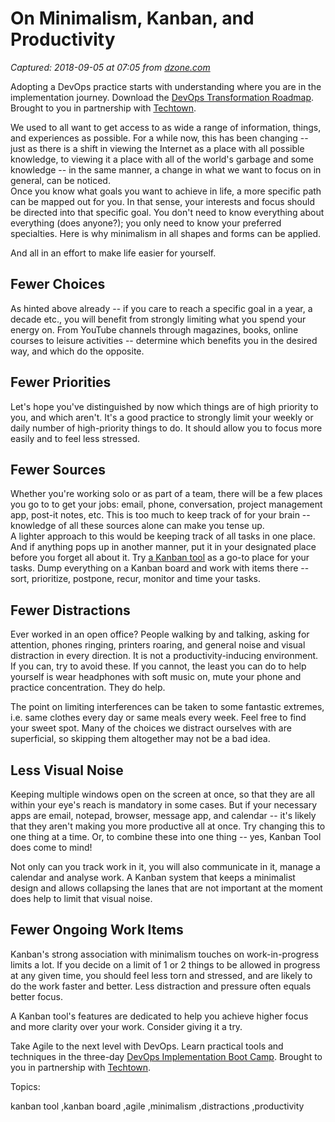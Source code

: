 # On Minimalism, Kanban, and Productivity

_Captured: 2018-09-05 at 07:05 from [dzone.com](https://dzone.com/articles/on-minimalism-kanban-amp-productivity?edition=385398&utm_source=Zone%20Newsletter&utm_medium=email&utm_campaign=agile%202018-09-04)_

Adopting a DevOps practice starts with understanding where you are in the implementation journey. Download the [DevOps Transformation Roadmap](https://dzone.com/go?i=299508&u=http%3A%2F%2Ftechtowntraining.com%2Fresources%2Ftools-resources%2Fdevops-transformation-roadmap%3Futm_source%3Ddzone%26utm_medium%3Dfooter%26utm_content%3Dguide). Brought to you in partnership with [Techtown](https://dzone.com/go?i=299508&u=http%3A%2F%2Ftechtowntraining.com%2F%3Futm_source%3Ddzone%26utm_medium%3Dfooter).

We used to all want to get access to as wide a range of information, things, and experiences as possible. For a while now, this has been changing -- just as there is a shift in viewing the Internet as a place with all possible knowledge, to viewing it a place with all of the world's garbage and some knowledge -- in the same manner, a change in what we want to focus on in general, can be noticed.  
Once you know what goals you want to achieve in life, a more specific path can be mapped out for you. In that sense, your interests and focus should be directed into that specific goal. You don't need to know everything about everything (does anyone?); you only need to know your preferred specialties. Here is why minimalism in all shapes and forms can be applied.

And all in an effort to make life easier for yourself.

## Fewer Choices

As hinted above already -- if you care to reach a specific goal in a year, a decade etc., you will benefit from strongly limiting what you spend your energy on. From YouTube channels through magazines, books, online courses to leisure activities -- determine which benefits you in the desired way, and which do the opposite.

## Fewer Priorities

Let's hope you've distinguished by now which things are of high priority to you, and which aren't. It's a good practice to strongly limit your weekly or daily number of high-priority things to do. It should allow you to focus more easily and to feel less stressed.

## Fewer Sources

Whether you're working solo or as part of a team, there will be a few places you go to to get your jobs: email, phone, conversation, project management app, post-it notes, etc. This is too much to keep track of for your brain -- knowledge of all these sources alone can make you tense up.  
A lighter approach to this would be keeping track of all tasks in one place. And if anything pops up in another manner, put it in your designated place before you forget all about it. Try [a Kanban tool](https://kanbantool.com/) as a go-to place for your tasks. Dump everything on a Kanban board and work with items there -- sort, prioritize, postpone, recur, monitor and time your tasks.

## Fewer Distractions

Ever worked in an open office? People walking by and talking, asking for attention, phones ringing, printers roaring, and general noise and visual distraction in every direction. It is not a productivity-inducing environment. If you can, try to avoid these. If you cannot, the least you can do to help yourself is wear headphones with soft music on, mute your phone and practice concentration. They do help.

The point on limiting interferences can be taken to some fantastic extremes, i.e. same clothes every day or same meals every week. Feel free to find your sweet spot. Many of the choices we distract ourselves with are superficial, so skipping them altogether may not be a bad idea.

## Less Visual Noise

Keeping multiple windows open on the screen at once, so that they are all within your eye's reach is mandatory in some cases. But if your necessary apps are email, notepad, browser, message app, and calendar -- it's likely that they aren't making you more productive all at once. Try changing this to one thing at a time. Or, to combine these into one thing -- yes, Kanban Tool does come to mind!

Not only can you track work in it, you will also communicate in it, manage a calendar and analyse work. A Kanban system that keeps a minimalist design and allows collapsing the lanes that are not important at the moment does help to limit that visual noise.

## Fewer Ongoing Work Items

Kanban's strong association with minimalism touches on work-in-progress limits a lot. If you decide on a limit of 1 or 2 things to be allowed in progress at any given time, you should feel less torn and stressed, and are likely to do the work faster and better. Less distraction and pressure often equals better focus.

A Kanban tool's features are dedicated to help you achieve higher focus and more clarity over your work. Consider giving it a try.

Take Agile to the next level with DevOps. Learn practical tools and techniques in the three-day [DevOps Implementation Boot Camp](https://dzone.com/go?i=299507&u=http%3A%2F%2Ftechtowntraining.com%2Fcourses%2Fdevops-implementation-boot-camp-icp-fdo%3Futm_source%3Ddzone%26utm_medium%3Dheader%26utm_content%3Dcourse). Brought to you in partnership with [Techtown](https://dzone.com/go?i=299507&u=http%3A%2F%2Ftechtowntraining.com%2F%3Futm_source%3Ddzone%26utm_medium%3Dheader).

Topics:

kanban tool ,kanban board ,agile ,minimalism ,distractions ,productivity

